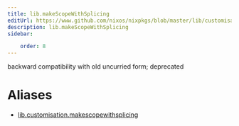 ```yaml
---
title: lib.makeScopeWithSplicing
editUrl: https://www.github.com/nixos/nixpkgs/blob/master/lib/customisation.nix#L296C5
description: lib.makeScopeWithSplicing
sidebar:

    order: 8
---
```


backward compatibility with old uncurried form; deprecated


# Aliases

- [lib.customisation.makescopewithsplicing](/nix-doc-comments/reference/lib/customisation/lib-customisation-makescopewithsplicing)


